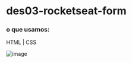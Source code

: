 # des03-rocketseat-form
### o que usamos:
HTML | CSS

![image](https://github.com/delcor027/des03-rocketseat-form/assets/129231567/9057131f-2abe-447f-9e47-7ea094983a45)

